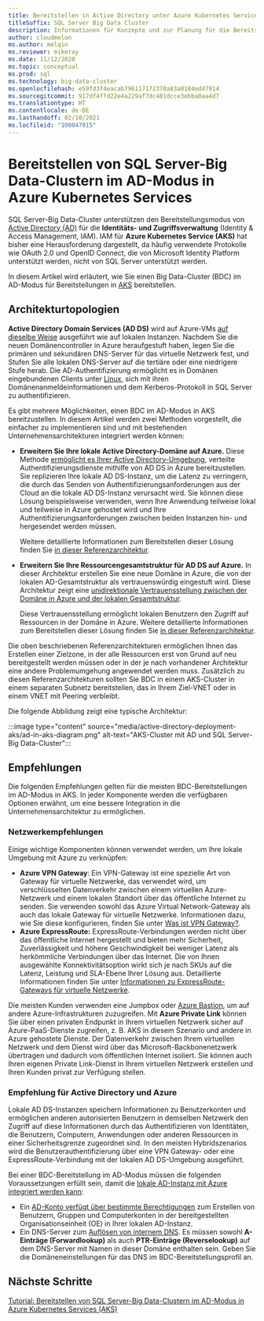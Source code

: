 ```yaml
---
title: Bereitstellen in Active Directory unter Azure Kubernetes Services
titleSuffix: SQL Server Big Data Cluster
description: Informationen für Konzepte und zur Planung für die Bereitstellung von SQL Server-Big Data-Clustern im AD-Modus in Azure Kubernetes Service
author: cloudmelon
ms.author: melqin
ms.reviewer: mikeray
ms.date: 11/12/2020
ms.topic: conceptual
ms.prod: sql
ms.technology: big-data-cluster
ms.openlocfilehash: e59fd3f4eacab796117172370a83a0184ed47914
ms.sourcegitcommit: 917df4ffd22e4a229af7dc481dcce3ebba0aa4d7
ms.translationtype: HT
ms.contentlocale: de-DE
ms.lasthandoff: 02/10/2021
ms.locfileid: "100047915"
---
```

# <a name="deploy-sql-server-big-data-clusters-in-ad-mode-on-azure-kubernetes-services-aks"></a>Bereitstellen von SQL Server-Big Data-Clustern im AD-Modus in Azure Kubernetes Services

SQL Server-Big Data-Cluster unterstützen den Bereitstellungsmodus von [Active Directory (AD)](./active-directory-prerequisites.md) für die **Identitäts- und Zugriffsverwaltung** (Identity & Access Management, IAM). IAM für **Azure Kubernetes Service (AKS)** hat bisher eine Herausforderung dargestellt, da häufig verwendete Protokolle wie OAuth 2.0 und OpenID Connect, die von Microsoft Identity Platform unterstützt werden, nicht von SQL Server unterstützt werden.  

In diesem Artikel wird erläutert, wie Sie einen Big Data-Cluster (BDC) im AD-Modus für Bereitstellungen in [AKS](/azure/aks/intro-kubernetes) bereitstellen. 

## <a name="architecture-topologies"></a>Architekturtopologien

**Active Directory Domain Services (AD DS)** wird auf Azure-VMs [auf dieselbe Weise](/windows-server/identity/ad-ds/deploy/virtual-dc/adds-on-azure-vm) ausgeführt wie auf lokalen Instanzen.  Nachdem Sie die neuen Domänencontroller in Azure heraufgestuft haben, legen Sie die primären und sekundären DNS-Server für das virtuelle Netzwerk fest, und Stufen Sie alle lokalen DNS-Server auf die tertiäre oder eine niedrigere Stufe herab. Die AD-Authentifizierung ermöglicht es in Domänen eingebundenen Clients unter [Linux](../linux/sql-server-linux-active-directory-auth-overview.md), sich mit ihren Domänenanmeldeinformationen und dem Kerberos-Protokoll in SQL Server zu authentifizieren.

Es gibt mehrere Möglichkeiten, einen BDC im AD-Modus in AKS bereitzustellen.  In diesem Artikel werden zwei Methoden vorgestellt, die einfacher zu implementieren sind und mit bestehenden Unternehmensarchitekturen integriert werden können:

* **Erweitern Sie Ihre lokale Active Directory-Domäne auf Azure.** Diese Methode [ermöglicht es Ihrer Active Directory-Umgebung](/azure/architecture/reference-architectures/identity/adds-extend-domain), verteilte Authentifizierungsdienste mithilfe von AD DS in Azure bereitzustellen. Sie replizieren Ihre lokale AD DS-Instanz, um die Latenz zu verringern, die durch das Senden von Authentifizierungsanforderungen aus der Cloud an die lokale AD DS-Instanz verursacht wird. Sie können diese Lösung beispielsweise verwenden, wenn Ihre Anwendung teilweise lokal und teilweise in Azure gehostet wird und Ihre Authentifizierungsanforderungen zwischen beiden Instanzen hin- und hergesendet werden müssen.

   Weitere detaillierte Informationen zum Bereitstellen dieser Lösung finden Sie [in dieser Referenzarchitektur](https://github.com/mspnp/identity-reference-architectures/tree/master/adds-extend-domain).

* **Erweitern Sie Ihre Ressourcengesamtstruktur für AD DS auf Azure.** In dieser Architektur erstellen Sie eine neue Domäne in Azure, die von der lokalen AD-Gesamtstruktur als vertrauenswürdig eingestuft wird. Diese Architektur zeigt eine [unidirektionale Vertrauensstellung zwischen der Domäne in Azure und der lokalen Gesamtstruktur](/azure/architecture/reference-architectures/identity/adds-forest).

   Diese Vertrauensstellung ermöglicht lokalen Benutzern den Zugriff auf Ressourcen in der Domäne in Azure. Weitere detaillierte Informationen zum Bereitstellen dieser Lösung finden Sie [in dieser Referenzarchitektur](https://github.com/mspnp/identity-reference-architectures/tree/master/adds-forest).

Die oben beschriebenen Referenzarchitekturen ermöglichen Ihnen das Erstellen einer Zielzone, in der alle Ressourcen erst von Grund auf neu bereitgestellt werden müssen oder in der je nach vorhandener Architektur eine andere Problemumgehung angewendet werden muss. Zusätzlich zu diesen Referenzarchitekturen sollten Sie BDC in einem AKS-Cluster in einem separaten Subnetz bereitstellen, das in Ihrem Ziel-VNET oder in einem VNET mit Peering verbleibt.

Die folgende Abbildung zeigt eine typische Architektur:

:::image type="content" source="media/active-directory-deployment-aks/ad-in-aks-diagram.png" alt-text="AKS-Cluster mit AD und SQL Server-Big Data-Cluster":::

## <a name="recommendations"></a>Empfehlungen

Die folgenden Empfehlungen gelten für die meisten BDC-Bereitstellungen im AD-Modus in AKS. In jeder Komponente werden die verfügbaren Optionen erwähnt, um eine bessere Integration in die Unternehmensarchitektur zu ermöglichen.

### <a name="networking-recommendations"></a>Netzwerkempfehlungen

Einige wichtige Komponenten können verwendet werden, um Ihre lokale Umgebung mit Azure zu verknüpfen:

* **Azure VPN Gateway**: Ein VPN-Gateway ist eine spezielle Art von Gateway für virtuelle Netzwerke, das verwendet wird, um verschlüsselten Datenverkehr zwischen einem virtuellen Azure-Netzwerk und einem lokalen Standort über das öffentliche Internet zu senden. Sie verwenden sowohl das Azure Virtual Network-Gateway als auch das lokale Gateway für virtuelle Netzwerke. Informationen dazu, wie Sie diese konfigurieren, finden Sie unter [Was ist VPN Gateway?](/azure/vpn-gateway/vpn-gateway-about-vpngateways).
* **Azure ExpressRoute:** ExpressRoute-Verbindungen werden nicht über das öffentliche Internet hergestellt und bieten mehr Sicherheit, Zuverlässigkeit und höhere Geschwindigkeit bei weniger Latenz als herkömmliche Verbindungen über das Internet. Die von Ihnen ausgewählte Konnektivitätsoption wirkt sich je nach SKUs auf die Latenz, Leistung und SLA-Ebene Ihrer Lösung aus. Detaillierte Informationen finden Sie unter [Informationen zu ExpressRoute-Gateways für virtuelle Netzwerke](/azure/expressroute/expressroute-about-virtual-network-gateways).

Die meisten Kunden verwenden eine Jumpbox oder [Azure Bastion](/azure/bastion/bastion-overview), um auf andere Azure-Infrastrukturen zuzugreifen. Mit **Azure Private Link** können Sie über einen privaten Endpunkt in Ihrem virtuellen Netzwerk sicher auf Azure-PaaS-Dienste zugreifen, z. B. AKS in diesem Szenario und andere in Azure gehostete Dienste. Der Datenverkehr zwischen Ihrem virtuellen Netzwerk und dem Dienst wird über das Microsoft-Backbonenetzwerk übertragen und dadurch vom öffentlichen Internet isoliert. Sie können auch Ihren eigenen Private Link-Dienst in Ihrem virtuellen Netzwerk erstellen und Ihren Kunden privat zur Verfügung stellen.

### <a name="active-directory-and-azure-recommendation"></a>Empfehlung für Active Directory und Azure

Lokale AD DS-Instanzen speichern Informationen zu Benutzerkonten und ermöglichen anderen autorisierten Benutzern in demselben Netzwerk den Zugriff auf diese Informationen durch das Authentifizieren von Identitäten, die Benutzern, Computern, Anwendungen oder anderen Ressourcen in einer Sicherheitsgrenze zugeordnet sind. In den meisten Hybridszenarios wird die Benutzerauthentifizierung über eine VPN Gateway- oder eine ExpressRoute-Verbindung mit der lokalen AD DS-Umgebung ausgeführt.  

Bei einer BDC-Bereitstellung im AD-Modus müssen die folgenden Voraussetzungen erfüllt sein, damit die [lokale AD-Instanz mit Azure integriert werden kann](/azure/architecture/reference-architectures/identity/):

* Ein [AD-Konto verfügt über bestimmte Berechtigungen](active-directory-prerequisites.md) zum Erstellen von Benutzern, Gruppen und Computerkonten in der bereitgestellten Organisationseinheit (OE) in Ihrer lokalen AD-Instanz.
* Ein DNS-Server zum [Auflösen von internem DNS](active-directory-dns-reconciliation.md). Es müssen sowohl **A-Einträge (Forwardlookup)** als auch **PTR-Einträge (Reverselookup)** auf dem DNS-Server mit Namen in dieser Domäne enthalten sein. Geben Sie die Domäneneinstellungen für das DNS im BDC-Bereitstellungsprofil an.  

## <a name="next-steps"></a>Nächste Schritte

[Tutorial: Bereitstellen von SQL Server-Big Data-Clustern im AD-Modus in Azure Kubernetes Services (AKS)](active-directory-deployment-aks-tutorial.md)